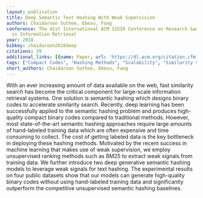```yaml
---
layout: publication
title: Deep Semantic Text Hashing With Weak Supervision
authors: Chaidaroon Suthee, Ebesu, Fang
conference: The 41st International ACM SIGIR Conference on Research &amp; Development
  in Information Retrieval
year: 2018
bibkey: chaidaroon2018deep
citations: 29
additional_links: [{name: Paper, url: 'https://dl.acm.org/citation.cfm?id=3209978.3210090'}]
tags: ["Compact Codes", "Hashing Methods", "Scalability", "Similarity Search", "Text Retrieval", "Weak Supervision"]
short_authors: Chaidaroon Suthee, Ebesu, Fang
---
```

With an ever increasing amount of data available on the web, fast similarity search has become the critical component for large-scale information retrieval systems. One solution is semantic hashing which designs binary codes to accelerate similarity search. Recently, deep learning has been successfully applied to the semantic hashing problem and produces high-quality compact binary codes compared to traditional methods. However, most state-of-the-art semantic hashing approaches require large amounts of hand-labeled training data which are often expensive and time consuming to collect. The cost of getting labeled data is the key bottleneck in deploying these hashing methods. Motivated by the recent success in machine learning that makes use of weak supervision, we employ unsupervised ranking methods such as BM25 to extract weak signals from training data. We further introduce two deep generative semantic hashing models to leverage weak signals for text hashing. The experimental results on four public datasets show that our models can generate high-quality binary codes without using hand-labeled training data and significantly outperform the competitive unsupervised semantic hashing baselines.
